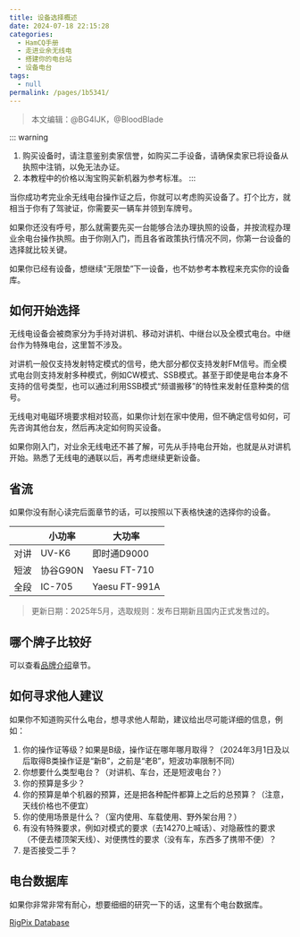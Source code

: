```yaml
---
title: 设备选择概述
date: 2024-07-18 22:15:28
categories: 
  - HamCQ手册
  - 走进业余无线电
  - 搭建你的电台站
  - 设备电台
tags: 
  - null
permalink: /pages/1b5341/
---
```


> 本文编辑：@BG4IJK，@BloodBlade

::: warning
1. 购买设备时，请注意鉴别卖家信誉，如购买二手设备，请确保卖家已将设备从执照中注销，以免无法办证。
2. 本教程中的价格以淘宝购买新机器为参考标准。
:::

当你成功考完业余无线电台操作证之后，你就可以考虑购买设备了。打个比方，就相当于你有了驾驶证，你需要买一辆车并领到车牌号。

如果你还没有呼号，那么就需要先买一台能够合法办理执照的设备，并按流程办理业余电台操作执照。由于你刚入门，而且各省政策执行情况不同，你第一台设备的选择就比较关键。

如果你已经有设备，想继续“无限垫”下一设备，也不妨参考本教程来充实你的设备库。

## 如何开始选择

无线电设备会被商家分为手持对讲机、移动对讲机、中继台以及全模式电台。中继台作为特殊电台，这里暂不涉及。

对讲机一般仅支持发射特定模式的信号，绝大部分都仅支持发射FM信号。而全模式电台则支持发射多种模式，例如CW模式、SSB模式。甚至于即使是电台本身不支持的信号类型，也可以通过利用SSB模式“频谱搬移”的特性来发射任意种类的信号。

无线电对电磁环境要求相对较高，如果你计划在家中使用，但不确定信号如何，可先咨询其他台友，然后再决定如何购买设备。

如果你刚入门，对业余无线电还不甚了解，可先从手持电台开始，也就是从对讲机开始。熟悉了无线电的通联以后，再考虑继续更新设备。

## 省流

如果你没有耐心读完后面章节的话，可以按照以下表格快速的选择你的设备。

||小功率|大功率|
|---|---|---|
|对讲|UV-K6|即时通D9000|
|短波|协谷G90N|Yaesu FT-710|
|全段|IC-705|Yaesu FT-991A|

> 更新日期：2025年5月，选取规则：发布日期新且国内正式发售过的。

## 哪个牌子比较好

可以查看[品牌介绍](/pages/efa8c9/)章节。

## 如何寻求他人建议

如果你不知道购买什么电台，想寻求他人帮助，建议给出尽可能详细的信息，例如：

1. 你的操作证等级？如果是B级，操作证在哪年哪月取得？（2024年3月1日及以后取得B类操作证是“新B”，之前是“老B”，短波功率限制不同）
2. 你想要什么类型电台？（对讲机、车台，还是短波电台？）
3. 你的预算是多少？
4. 你的预算是单个机器的预算，还是把各种配件都算上之后的总预算？（注意，天线价格也不便宜）
5. 你的使用场景是什么？（室内使用、车载使用、野外架台用？）
6. 有没有特殊要求，例如对模式的要求（去14270上喊话）、对隐蔽性的要求（不便去楼顶架天线）、对便携性的要求（没有车，东西多了携带不便）？
7. 是否接受二手？

## 电台数据库

如果你非常非常有耐心，想要细细的研究一下的话，这里有个电台数据库。

[RigPix Database](https://www.rigpix.com/)